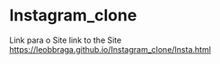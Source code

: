 # Instagram_clone
Link para o Site
link to the Site
https://leobbraga.github.io/Instagram_clone/Insta.html
